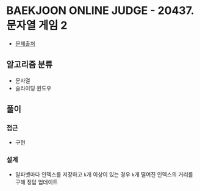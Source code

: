# BAEKJOON ONLINE JUDGE - 20437. 문자열 게임 2

- [문제출처](https://www.acmicpc.net/problem/20437 '20437. 문자열 게임 2')

## 알고리즘 분류

- 문자열
- 슬라이딩 윈도우

## 풀이

### 접근

- 구현

### 설계

- 알파벳마다 인덱스를 저장하고 `k`개 이상이 있는 경우 `k`개 떨어진 인덱스의 거리를 구해 정답 업데이트
